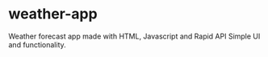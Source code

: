 # weather-app
Weather forecast app made with HTML, Javascript and Rapid API 
Simple UI and functionality.

